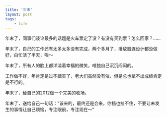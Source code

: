 ```yaml
---
title: '年末'
layout: post
tags:
    - life
---
```


年末了，同事们谈论最多的话题是火车票定了没？有没有买到票？怎么回家？……

年末了，自己的工作还有太多太多没有完成，两个多月了，播放器连设计都没做好，白忙活了半天，唉～

年末了，所有人的脸上都洋溢着幸福的微笑，唯独自己沉沉闷闷的。

工作做不好，年肯定是过不踏实了，老大们虽然没有催，但是总也拿不出成绩肯定是不行的。

年末了，给自己的2012做一个完美的收场。

年末了，送给自己一句话：“该来的，最终还是会来，你挡也挡不住，不要让未发生的事情让自己烦恼，专注眼前，专注现在～”
